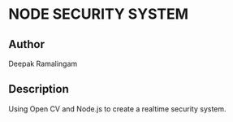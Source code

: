 # NODE SECURITY SYSTEM

## Author
Deepak Ramalingam

## Description
Using Open CV and Node.js to create a realtime security 
system.